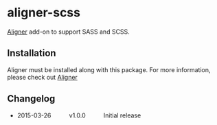 # aligner-scss

[Aligner](https://github.com/adrianlee44/atom-aligner) add-on to support SASS and SCSS.

## Installation
Aligner must be installed along with this package. For more information, please check out [Aligner](https://github.com/adrianlee44/atom-aligner)

## Changelog
- 2015-03-26   v1.0.0   Initial release
